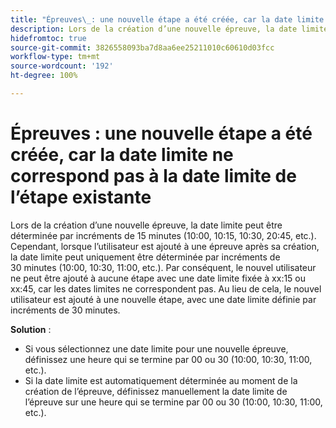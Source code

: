 ```yaml
---
title: "Épreuves\_: une nouvelle étape a été créée, car la date limite ne peut pas correspondre à la date limite de l’étape existante"
description: Lors de la création d’une nouvelle épreuve, la date limite peut être déterminée par incréments de 15 minutes (10:00, 10:15, 10:30, 20:45, etc.). Cependant, lorsque l’utilisateur est ajouté à une épreuve après sa création, la date limite peut uniquement être déterminée par incréments de 30 minutes (10:00, 10:30, 11:00, etc.).
hidefromtoc: true
source-git-commit: 3826558093ba7d8aa6ee25211010c60610d03fcc
workflow-type: tm+mt
source-wordcount: '192'
ht-degree: 100%

---
```


# Épreuves : une nouvelle étape a été créée, car la date limite ne correspond pas à la date limite de l’étape existante

Lors de la création d’une nouvelle épreuve, la date limite peut être déterminée par incréments de 15 minutes (10:00, 10:15, 10:30, 20:45, etc.). Cependant, lorsque l’utilisateur est ajouté à une épreuve après sa création, la date limite peut uniquement être déterminée par incréments de 30 minutes (10:00, 10:30, 11:00, etc.). Par conséquent, le nouvel utilisateur ne peut être ajouté à aucune étape avec une date limite fixée à xx:15 ou xx:45, car les dates limites ne correspondent pas. Au lieu de cela, le nouvel utilisateur est ajouté à une nouvelle étape, avec une date limite définie par incréments de 30 minutes.

**Solution** :

* Si vous sélectionnez une date limite pour une nouvelle épreuve, définissez une heure qui se termine par 00 ou 30 (10:00, 10:30, 11:00, etc.).
* Si la date limite est automatiquement déterminée au moment de la création de l’épreuve, définissez manuellement la date limite de l’épreuve sur une heure qui se termine par 00 ou 30 (10:00, 10:30, 11:00, etc.).
